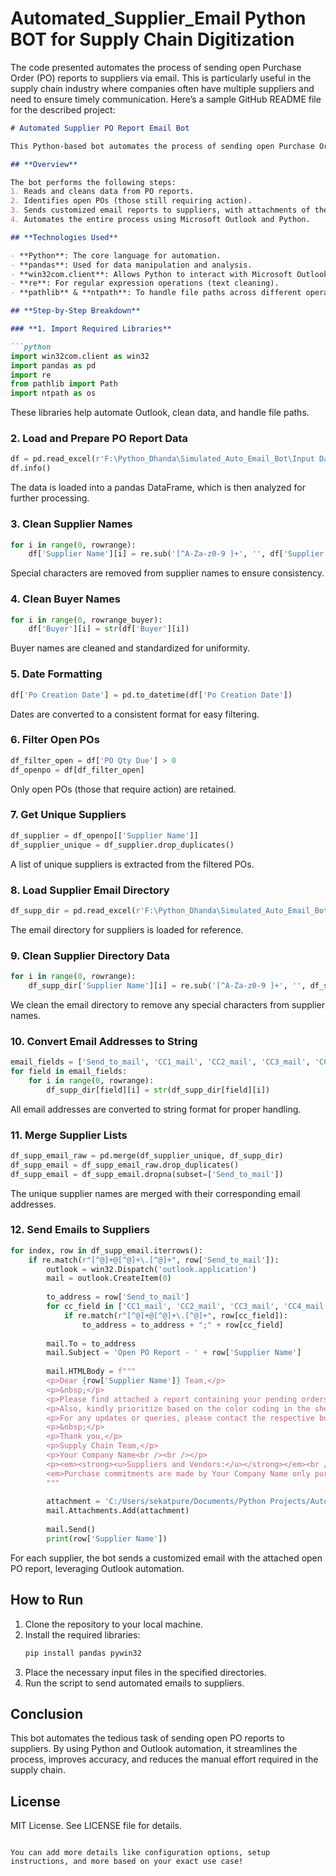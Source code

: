 # Automated_Supplier_Email Python BOT for Supply Chain Digitization
The code presented automates the process of sending open Purchase Order (PO) reports to suppliers via email. This is particularly useful in the supply chain industry where companies often have multiple suppliers and need to ensure timely communication. 
Here’s a sample GitHub README file for the described project:

```markdown
# Automated Supplier PO Report Email Bot

This Python-based bot automates the process of sending open Purchase Order (PO) reports to suppliers via email. It simplifies supply chain communication by reducing manual effort and minimizing human error, ensuring timely communication and efficient tracking of open orders.

## **Overview**

The bot performs the following steps:
1. Reads and cleans data from PO reports.
2. Identifies open POs (those still requiring action).
3. Sends customized email reports to suppliers, with attachments of their specific open POs.
4. Automates the entire process using Microsoft Outlook and Python.

## **Technologies Used**

- **Python**: The core language for automation.
- **pandas**: Used for data manipulation and analysis.
- **win32com.client**: Allows Python to interact with Microsoft Outlook for email automation.
- **re**: For regular expression operations (text cleaning).
- **pathlib** & **ntpath**: To handle file paths across different operating systems.

## **Step-by-Step Breakdown**

### **1. Import Required Libraries**

```python
import win32com.client as win32
import pandas as pd
import re
from pathlib import Path
import ntpath as os
```

These libraries help automate Outlook, clean data, and handle file paths.

### **2. Load and Prepare PO Report Data**

```python
df = pd.read_excel(r'F:\Python_Dhanda\Simulated_Auto_Email_Bot\Input Data\PO_Report_Simulated.xlsx')
df.info()
```

The data is loaded into a pandas DataFrame, which is then analyzed for further processing.

### **3. Clean Supplier Names**

```python
for i in range(0, rowrange):
    df['Supplier Name'][i] = re.sub('[^A-Za-z0-9 ]+', '', df['Supplier Name'][i])
```

Special characters are removed from supplier names to ensure consistency.

### **4. Clean Buyer Names**

```python
for i in range(0, rowrange_buyer):
    df['Buyer'][i] = str(df['Buyer'][i])
```

Buyer names are cleaned and standardized for uniformity.

### **5. Date Formatting**

```python
df['Po Creation Date'] = pd.to_datetime(df['Po Creation Date'])
```

Dates are converted to a consistent format for easy filtering.

### **6. Filter Open POs**

```python
df_filter_open = df['PO Qty Due'] > 0
df_openpo = df[df_filter_open]
```

Only open POs (those that require action) are retained.

### **7. Get Unique Suppliers**

```python
df_supplier = df_openpo[['Supplier Name']]
df_supplier_unique = df_supplier.drop_duplicates()
```

A list of unique suppliers is extracted from the filtered POs.

### **8. Load Supplier Email Directory**

```python
df_supp_dir = pd.read_excel(r'F:\Python_Dhanda\Simulated_Auto_Email_Bot\Input Data\Simulated Supplier Emails.xlsx')
```

The email directory for suppliers is loaded for reference.

### **9. Clean Supplier Directory Data**

```python
for i in range(0, rowrange):
    df_supp_dir['Supplier Name'][i] = re.sub('[^A-Za-z0-9 ]+', '', df_supp_dir['Supplier Name'][i])
```

We clean the email directory to remove any special characters from supplier names.

### **10. Convert Email Addresses to String**

```python
email_fields = ['Send_to_mail', 'CC1_mail', 'CC2_mail', 'CC3_mail', 'CC4_mail']
for field in email_fields:
    for i in range(0, rowrange):
        df_supp_dir[field][i] = str(df_supp_dir[field][i])
```

All email addresses are converted to string format for proper handling.

### **11. Merge Supplier Lists**

```python
df_supp_email_raw = pd.merge(df_supplier_unique, df_supp_dir)
df_supp_email = df_supp_email_raw.drop_duplicates()
df_supp_email = df_supp_email.dropna(subset=['Send_to_mail'])
```

The unique supplier names are merged with their corresponding email addresses.

### **12. Send Emails to Suppliers**

```python
for index, row in df_supp_email.iterrows():
    if re.match(r"[^@]+@[^@]+\.[^@]+", row['Send_to_mail']):
        outlook = win32.Dispatch('outlook.application')
        mail = outlook.CreateItem(0)
        
        to_address = row['Send_to_mail']
        for cc_field in ['CC1_mail', 'CC2_mail', 'CC3_mail', 'CC4_mail']:
            if re.match(r"[^@]+@[^@]+\.[^@]+", row[cc_field]):
                to_address = to_address + ";" + row[cc_field]
        
        mail.To = to_address
        mail.Subject = 'Open PO Report - ' + row['Supplier Name']
        
        mail.HTMLBody = f"""
        <p>Dear {row['Supplier Name']} Team,</p>
        <p>&nbsp;</p>
        <p>Please find attached a report containing your pending orders.</p>
        <p>Also, kindly prioritize based on the color coding in the sheet (Red - Critical, Orange - High).</p>
        <p>For any updates or queries, please contact the respective buyer.</p>
        <p>&nbsp;</p>
        <p>Thank you,</p>
        <p>Supply Chain Team,</p>
        <p>Your Company Name<br /><br /></p>
        <p><em><strong><u>Suppliers and Vendors:</u></strong></em><br />
        <em>Purchase commitments are made by Your Company Name only pursuant to written purchase orders.</em></p>
        """
        
        attachment = 'C:/Users/sekatpure/Documents/Python Projects/Auto Email Bot/' + 'Open_PO_' + row['Supplier Name'] + '.xlsx'
        mail.Attachments.Add(attachment)
        
        mail.Send()
        print(row['Supplier Name'])
```

For each supplier, the bot sends a customized email with the attached open PO report, leveraging Outlook automation.

## **How to Run**

1. Clone the repository to your local machine.
2. Install the required libraries:
   ```bash
   pip install pandas pywin32
   ```
3. Place the necessary input files in the specified directories.
4. Run the script to send automated emails to suppliers.

## **Conclusion**

This bot automates the tedious task of sending open PO reports to suppliers. By using Python and Outlook automation, it streamlines the process, improves accuracy, and reduces the manual effort required in the supply chain.

## **License**

MIT License. See LICENSE file for details.

```

You can add more details like configuration options, setup instructions, and more based on your exact use case!
